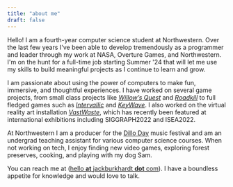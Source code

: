 ```yaml
---
title: "about me"
draft: false
---
```


Hello! I am a fourth-year computer science student at Northwestern. Over the last few years I've been able to develop tremendously as a programmer and leader through my work at NASA, Overture Games, and Northwestern. I'm on the hunt for a full-time job starting Summer '24 that will let me use my skills to build meaningful projects as I continue to learn and grow.

I am passionate about using the power of computers to make fun, immersive, and thoughtful experiences. I have worked on several game projects, from small class projects like [*Willow’s Quest*](https://jackburkhardt.com/projects/willowsquest/) and [*Roadkill*](https://jackburkhardt.com/projects/roadkill/) to full fledged games such as [*Intervallic*](https://jackburkhardt.com/projects/intervallic/) and [*KeyWave*](https://jackburkhardt.com/projects/keywave/). I also worked on the virtual reality art installation [*VastWaste*](https://jackburkhardt.com/projects/vastwaste/), which has recently been featured at international exhibitions including SIGGRAPH2022 and ISEA2022.

At Northwestern I am a producer for the [Dillo Day](https://dilloday.com) music festival and am an undergrad teaching assistant for various computer science courses. When not working on tech, I enjoy finding new video games, exploring forest preserves, cooking, and playing with my dog Sam.

You can reach me at ([hello **at** jackburkhardt **dot** com](mailto:hello@jackburkhardt.com)). I have a boundless appetite for knowledge and would love to talk.